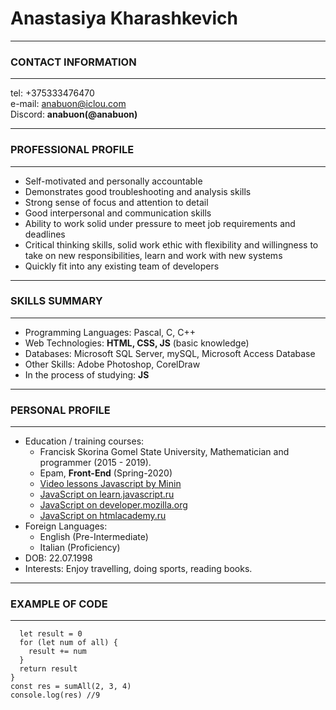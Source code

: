 # Anastasiya Kharashkevich
***
### CONTACT INFORMATION
***
tel: +375333476470   
e-mail: anabuon@iclou.com  
Discord: **anabuon(@anabuon)**  
***
### PROFESSIONAL PROFILE
***
* Self-motivated and personally accountable
* Demonstrates good troubleshooting and analysis skills
* Strong sense of focus and attention to detail
* Good interpersonal and communication skills
* Ability to work solid under pressure to meet job requirements and deadlines
* Critical thinking skills, solid work ethic with flexibility and willingness to take on new responsibilities, learn and work with new systems
* Quickly fit into any existing team of developers
***
### SKILLS SUMMARY
***
+ Programming Languages:          Pascal, С, C++  
+ Web Technologies:               **HTML, CSS, JS** (basic knowledge)  
+ Databases:                      Microsoft SQL Server, mySQL, Microsoft Access Database  
+ Other Skills:                   Adobe Photoshop, CorelDraw   
+ In the process of studying:     **JS**  
***
### PERSONAL PROFILE
***
- Education / training courses:  					
    - Francisk Skorina Gomel State University, Mathematician and programmer (2015 - 2019).
    - Epam, **Front-End** (Spring-2020)
    - [Video lessons Javascript by Minin](https://www.youtube.com/channel/UCg8ss4xW9jASrqWGP30jXiw)
    - [JavaScript on learn.javascript.ru](https://learn.javascript.ru/)
    - [JavaScript on developer.mozilla.org](https://developer.mozilla.org/ru/docs/Web/JavaScript)
    - [JavaScript on htmlacademy.ru](https://htmlacademy.ru/)    
- Foreign Languages:   			
    - English (Pre-Intermediate)
    - Italian (Proficiency)    
- DOB: 22.07.1998  
- Interests: Enjoy travelling, doing sports, reading books.    
***
### EXAMPLE OF CODE
***
```function sumAll(...all) {
  let result = 0
  for (let num of all) {
    result += num
  }
  return result
}
const res = sumAll(2, 3, 4)
console.log(res) //9
```
